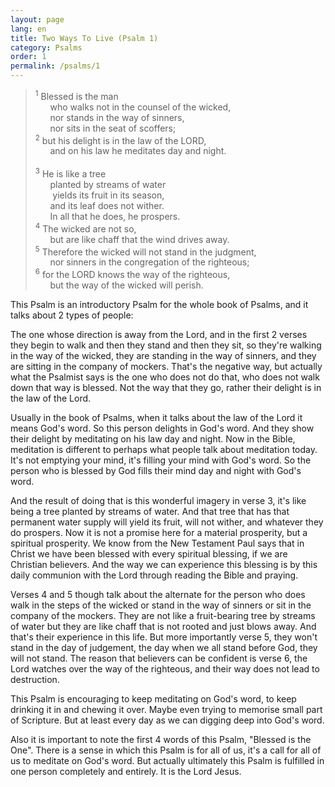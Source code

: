 ```yaml
---
layout: page
lang: en
title: Two Ways To Live (Psalm 1)
category: Psalms
order: 1
permalink: /psalms/1
---
```


> <sup>1</sup> Blessed is the man <br />
&nbsp;&nbsp;&nbsp;&nbsp;&nbsp;&nbsp;who walks not in the counsel of the wicked, <br />
&nbsp;&nbsp;&nbsp;&nbsp;&nbsp;&nbsp;nor stands in the way of sinners, <br />
&nbsp;&nbsp;&nbsp;&nbsp;&nbsp;&nbsp;nor sits in the seat of scoffers; <br />
<sup>2</sup> but his delight is in the law of the LORD, <br />
&nbsp;&nbsp;&nbsp;&nbsp;&nbsp;&nbsp;and on his law he meditates day and night. <br />	
<sup>3</sup> He is like a tree <br />
&nbsp;&nbsp;&nbsp;&nbsp;&nbsp;&nbsp;planted by streams of water <br />
&nbsp;&nbsp;&nbsp;&nbsp;&nbsp;&nbsp; yields its fruit in its season, <br />
&nbsp;&nbsp;&nbsp;&nbsp;&nbsp;&nbsp;and its leaf does not wither. <br />
&nbsp;&nbsp;&nbsp;&nbsp;&nbsp;&nbsp;In all that he does, he prospers. <br />
<sup>4</sup> The wicked are not so, <br />
&nbsp;&nbsp;&nbsp;&nbsp;&nbsp;&nbsp;but are like chaff that the wind drives away. <br />
<sup>5</sup> Therefore the wicked will not stand in the judgment, <br />
&nbsp;&nbsp;&nbsp;&nbsp;&nbsp;&nbsp;nor sinners in the congregation of the righteous; <br />
<sup>6</sup> for the LORD knows the way of the righteous, <br />
&nbsp;&nbsp;&nbsp;&nbsp;&nbsp;&nbsp;but the way of the wicked will perish.

This Psalm is an introductory Psalm for the whole book of Psalms, and it talks about 2 types of people:

The one whose direction is away from the Lord, and in the first 2 verses they begin to walk and then they stand and then they sit, so they're walking in the way of the wicked, they are standing in the way of sinners, and they are sitting in the company of mockers. That's the negative way, but actually what the Psalmist says is the one who does not do that, who does not walk down that way is blessed. Not the way that they go, rather their delight is in the law of the Lord.

Usually in the book of Psalms, when it talks about the law of the Lord it means God's word. So this person delights in God's word. And they show their delight by meditating on his law day and night. Now in the Bible, meditation is different to perhaps what people talk about meditation today. It's not emptying your mind, it's filling your mind with God's word. So the person who is blessed by God fills their mind day and night with God's word.

And the result of doing that is this wonderful imagery in verse 3, it's like being a tree planted by streams of water. And that tree that has that permanent water supply will yield its fruit, will not wither, and whatever they do prospers. Now it is not a promise here for a material prosperity, but a spiritual prosperity. We know from the New Testament Paul says that in Christ we have been blessed with every spiritual blessing, if we are Christian believers. And the way we can experience this blessing is by this daily communion with the Lord through reading the Bible and praying.

Verses 4 and 5 though talk about the alternate for the person who does walk in the steps of the wicked or stand in the way of sinners or sit in the company of the mockers. They are not like a fruit-bearing tree by streams of water but they are like chaff that is not rooted and just blows away. And that's their experience in this life. But more importantly verse 5, they won't stand in the day of judgement, the day when we all stand before God, they will not stand. The reason that believers can be confident is verse 6, the Lord watches over the way of the righteous, and their way does not lead to destruction.

This Psalm is encouraging to keep meditating on God's word, to keep drinking it in and chewing it over. Maybe even trying to memorise small part of Scripture. But at least every day as we can digging deep into God's word.

Also it is important to note the first 4 words of this Psalm, "Blessed is the One". There is a sense in which this Psalm is for all of us, it's a call for all of us to meditate on God's word. But actually ultimately this Psalm is fulfilled in one person completely and entirely. It is the Lord Jesus.